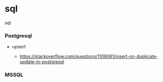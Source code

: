 # sql
sql 

### Postgresql 

- upsert 

    - https://stackoverflow.com/questions/1109061/insert-on-duplicate-update-in-postgresql




### MSSQL 
